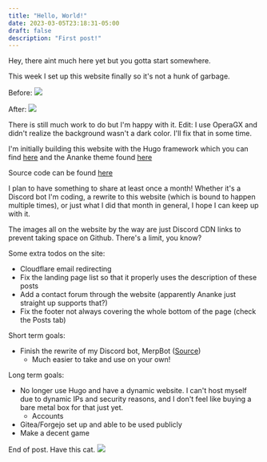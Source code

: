 ```yaml
---
title: "Hello, World!"
date: 2023-03-05T23:18:31-05:00
draft: false
description: "First post!"
---
```


Hey, there aint much here yet but you gotta start somewhere.

This week I set up this website finally so it's not a hunk of garbage.

Before:
![](https://cdn.discordapp.com/attachments/313445620750876682/1082330258092609546/image.png)

After:
![](https://cdn.discordapp.com/attachments/313445620750876682/1082329939631689858/image.png)

There is still much work to do but I'm happy with it.
Edit: I use OperaGX and didn't realize the background wasn't a dark color. I'll fix that in some time.

I'm initially building this website with the Hugo framework which you can find [here](https://gohugo.io) and the Ananke theme found [here](https://github.com/theNewDynamic/gohugo-theme-ananke)

Source code can be found [here](https://github.com/Talan122/talan122.github.io)

I plan to have something to share at least once a month! Whether it's a Discord bot I'm coding, a rewrite to this website (which is bound to happen multiple times), or just what I did that month in general, I hope I can keep up with it.

The images all on the website by the way are just Discord CDN links to prevent taking space on Github. There's a limit, you know?

Some extra todos on the site:
- Cloudflare email redirecting
- Fix the landing page list so that it properly uses the description of these posts
- Add a contact forum through the website (apparently Ananke just straight up supports that?)
- Fix the footer not always covering the whole bottom of the page (check the Posts tab)

Short term goals:
- Finish the rewrite of my Discord bot, MerpBot ([Source](https://github.com/Talan122/MerpBot))
  - Much easier to take and use on your own!

Long term goals:
- No longer use Hugo and have a dynamic website. I can't host myself due to dynamic IPs and security reasons, and I don't feel like buying a bare metal box for that just yet.
  - Accounts
- Gitea/Forgejo set up and able to be used publicly
- Make a decent game

End of post. Have this cat.
![](https://cdn.discordapp.com/attachments/976875979857330186/1079094362383843348/196-119rt62.jpg)